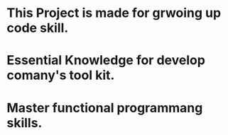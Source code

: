 This Project is made for grwoing up code skill.
==============================================
# Essential Knowledge for develop comany's tool kit. 
# Master functional programmang skills. 
